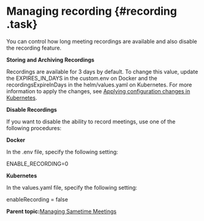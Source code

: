 # Managing recording {#recording .task}

You can control how long meeting recordings are available and also disable the recording feature.

**Storing and Archiving Recordings**

Recordings are available for 3 days by default. To change this value, update the EXPIRES\_IN\_DAYS in the custom.env on Docker and the recordingsExpireInDays in the helm/values.yaml on Kubernetes. For more information to apply the changes, see [Applying configuration changes in Kubernetes](apply_configchanges_kubernetes.md).

**Disable Recordings**

If you want to disable the ability to record meetings, use one of the following procedures:

**Docker**

In the .env file, specify the following setting:

ENABLE\_RECORDING=0

**Kubernetes**

In the values.yaml file, specify the following setting:

enableRecording = false

**Parent topic:**[Managing Sametime Meetings](sametime_meeting_administering.md)

